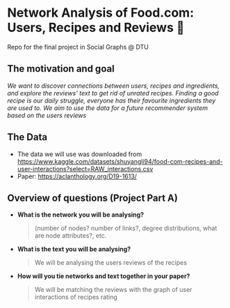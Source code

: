 # Network Analysis of Food.com: Users, Recipes and Reviews 🥘
Repo for the final project in Social Graphs @ DTU

## The motivation and goal 

_We want to discover connections between users, recipes and ingredients, and explore the reviews' text to get rid of unrated recipes. Finding a good recipe is our daily struggle, everyone has their favourite ingredients they are used to. We aim to use the data for a future recommender system based on the users reviews_ 

## The Data 

- The data we will use was downloaded from https://www.kaggle.com/datasets/shuyangli94/food-com-recipes-and-user-interactions?select=RAW_interactions.csv
- Paper: https://aclanthology.org/D19-1613/



## Overview of questions (Project Part A)

* **What is the network you will be analysing?**
  > (number of nodes? number of links?, degree distributions, what are node attributes?, etc. 
* **What is the text you will be analysing?**
  > We will be analysing the users reviews of the recipes 
* **How will you tie networks and text together in your paper?**
  > We will be matching the reviews with the graph of user interactions of recipes rating






